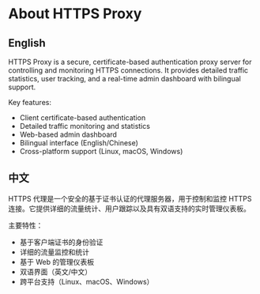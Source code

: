 # About HTTPS Proxy

## English

HTTPS Proxy is a secure, certificate-based authentication proxy server for controlling and monitoring HTTPS connections. It provides detailed traffic statistics, user tracking, and a real-time admin dashboard with bilingual support.

Key features:
- Client certificate-based authentication
- Detailed traffic monitoring and statistics
- Web-based admin dashboard
- Bilingual interface (English/Chinese)
- Cross-platform support (Linux, macOS, Windows)

## 中文

HTTPS 代理是一个安全的基于证书认证的代理服务器，用于控制和监控 HTTPS 连接。它提供详细的流量统计、用户跟踪以及具有双语支持的实时管理仪表板。

主要特性：
- 基于客户端证书的身份验证
- 详细的流量监控和统计
- 基于 Web 的管理仪表板
- 双语界面（英文/中文）
- 跨平台支持（Linux、macOS、Windows） 
